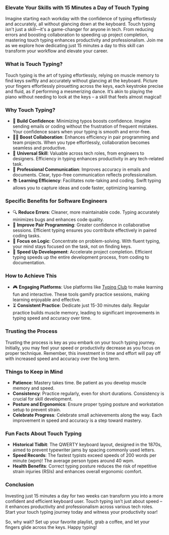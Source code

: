 ### Elevate Your Skills with 15 Minutes a Day of Touch Typing

Imagine starting each workday with the confidence of typing effortlessly and accurately, all without glancing down at the keyboard. Touch typing isn't just a skill—it's a game-changer for anyone in tech. From reducing errors and boosting collaboration to speeding up project completion, mastering touch typing enhances productivity and professionalism. Join me as we explore how dedicating just 15 minutes a day to this skill can transform your workflow and elevate your career.

### What is Touch Typing?

Touch typing is the art of typing effortlessly, relying on muscle memory to find keys swiftly and accurately without glancing at the keyboard. Picture your fingers effortlessly pirouetting across the keys, each keystroke precise and fluid, as if performing a mesmerizing dance. It’s akin to playing the piano without needing to look at the keys – a skill that feels almost magical!

### Why Touch Typing?

- 💪 **Build Confidence**: Minimizing typos boosts confidence. Imagine sending emails or coding without the frustration of frequent mistakes. Your confidence soars when your typing is smooth and error-free.
- 👩‍💻 **Boost Collaboration**: Enhances efficiency in pair programming and team projects. When you type effortlessly, collaboration becomes seamless and productive.
- 🌟 **Universal Skill**: Valuable across tech roles, from engineers to designers. Efficiency in typing enhances productivity in any tech-related task.
- 📧 **Professional Communication**: Improves accuracy in emails and documents. Clear, typo-free communication reflects professionalism.
- 📚 **Learning Efficiency**: Facilitates note-taking and coding. Swift typing allows you to capture ideas and code faster, optimizing learning.

### Specific Benefits for Software Engineers

- 🔍 **Reduce Errors**: Cleaner, more maintainable code. Typing accurately minimizes bugs and enhances code quality.
- 🤝 **Improve Pair Programming**: Greater confidence in collaborative sessions. Efficient typing ensures you contribute effectively in paired coding tasks.
- 🧠 **Focus on Logic**: Concentrate on problem-solving. With fluent typing, your mind stays focused on the task, not on finding keys.
- 🚀 **Speed Up Development**: Accelerate project completion. Efficient typing speeds up the entire development process, from coding to documentation.

### How to Achieve This

- 🎮 **Engaging Platforms**: Use platforms like [Typing Club](https://www.typingclub.com) to make learning fun and interactive. These tools gamify practice sessions, making learning enjoyable and effective.
- ⏳ **Consistent Practice**: Dedicate just 15-30 minutes daily. Regular practice builds muscle memory, leading to significant improvements in typing speed and accuracy over time.

### Trusting the Process

Trusting the process is key as you embark on your touch typing journey. Initially, you may feel your speed or productivity decrease as you focus on proper technique. Remember, this investment in time and effort will pay off with increased speed and accuracy over the long term.

### Things to Keep in Mind

- **Patience**: Mastery takes time. Be patient as you develop muscle memory and speed.
- **Consistency**: Practice regularly, even for short durations. Consistency is crucial for skill development.
- **Posture and Ergonomics**: Ensure proper typing posture and workstation setup to prevent strain.
- **Celebrate Progress**: Celebrate small achievements along the way. Each improvement in speed and accuracy is a step toward mastery.

### Fun Facts About Touch Typing

- **Historical Tidbit**: The QWERTY keyboard layout, designed in the 1870s, aimed to prevent typewriter jams by spacing commonly used letters.
- **Speed Records**: The fastest typists exceed speeds of 200 words per minute (wpm)! The average person types around 40 wpm.
- **Health Benefits**: Correct typing posture reduces the risk of repetitive strain injuries (RSIs) and enhances overall ergonomic comfort.

### Conclusion

Investing just 15 minutes a day for two weeks can transform you into a more confident and efficient keyboard user. Touch typing isn’t just about speed – it enhances productivity and professionalism across various tech roles. Start your touch typing journey today and witness your productivity soar!

So, why wait? Set up your favorite playlist, grab a coffee, and let your fingers glide across the keys. Happy typing!
